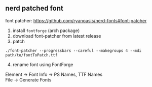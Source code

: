 ## nerd patched font

font patcher: https://github.com/ryanoasis/nerd-fonts#font-patcher

1. install `fontforge` (arch package)
2. download font-patcher from latest release
3. patch

```shell
./font-patcher --progressbars --careful --makegroups 4 --mdi path/to/fontToPatch.ttf
```

4. rename font using FontForge

Element → Font Info → PS Names, TTF Names\
File → Generate Fonts

